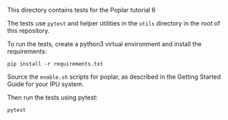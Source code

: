 This directory contains tests for the Poplar tutorial 6

The tests use `pytest` and helper utilities in the `utils` directory
in the root of this repository.

To run the tests, create a python3 virtual environment and install the
requirements:

    pip install -r requirements.txt

Source the `enable.sh` scripts for poplar, as described in the
Getting Started Guide for your IPU system.

Then run the tests using pytest:

    pytest
